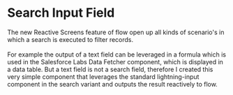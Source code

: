 # Search Input Field
The new Reactive Screens feature of flow open up all kinds of scenario's in which a search is executed to filter records. <br><br>
For example the output of a text field can be leveraged in a formula which is used in the Salesforce Labs Data Fetcher component, which is displayed in a data table. 
But a text field is not a search field, therefore I created this very simple component that leverages the standard lightning-input component in the search variant and outputs the result reactively to flow. 

